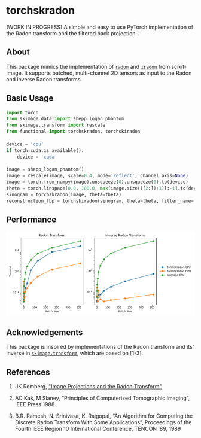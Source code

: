 # torchskradon

(WORK IN PROGRESS) A simple and easy to use PyTorch implementation of the Radon transform and the filtered back projection.

## About
This package mimics the implementation of [`radon`](https://scikit-image.org/docs/stable/api/skimage.transform.html#skimage.transform.radon) and [`iradon`](https://scikit-image.org/docs/stable/api/skimage.transform.html#skimage.transform.iradon) from scikit-image. 
It supports batched, multi-channel 2D tensors as input to the Radon and inverse Radon transforms.

## Basic Usage
```python
import torch
from skimage.data import shepp_logan_phantom
from skimage.transform import rescale
from functional import torchskradon, torchskiradon

device = 'cpu'
if torch.cuda.is_available():
    device = 'cuda'

image = shepp_logan_phantom()
image = rescale(image, scale=0.4, mode='reflect', channel_axis=None)
image = torch.from_numpy(image).unsqueeze(0).unsqueeze(0).to(device)
theta = torch.linspace(0.0, 180.0, max(image.size()[2:])+1)[:-1].to(device)
sinogram = torchskradon(image, theta=theta)
reconstruction_fbp = torchskiradon(sinogram, theta=theta, filter_name='ramp')
```
## Performance 
![Example Reconstruction (Shepp-Logan)](misc/benchmark_torchskradon.png)
## Acknowledgements
This package is inspired by implementations of the Radon transform and its' inverse in [`skimage.transform`](https://github.com/scikit-image/scikit-image/tree/main/src/skimage/transform), which are based on [1-3].

## References
1. JK Romberg, ["Image Projections and the Radon Transform"](https://www.clear.rice.edu/elec431/projects96/DSP/bpanalysis.html)

2. AC Kak, M Slaney, “Principles of Computerized Tomographic Imaging”, IEEE Press 1988.

3. B.R. Ramesh, N. Srinivasa, K. Rajgopal, “An Algorithm for Computing the Discrete Radon Transform With Some Applications”, Proceedings of the Fourth IEEE Region 10 International Conference, TENCON ‘89, 1989  